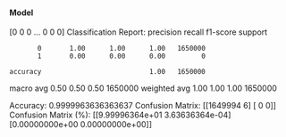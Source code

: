 #### Model
[0 0 0 ... 0 0 0]
Classification Report:
              precision    recall  f1-score   support

           0       1.00      1.00      1.00   1650000
           1       0.00      0.00      0.00         0

    accuracy                           1.00   1650000
   macro avg       0.50      0.50      0.50   1650000
weighted avg       1.00      1.00      1.00   1650000

Accuracy: 0.9999963636363637
Confusion Matrix:
[[1649994       6]
 [      0       0]]
Confusion Matrix (%):
[[9.99996364e+01 3.63636364e-04]
 [0.00000000e+00 0.00000000e+00]]

